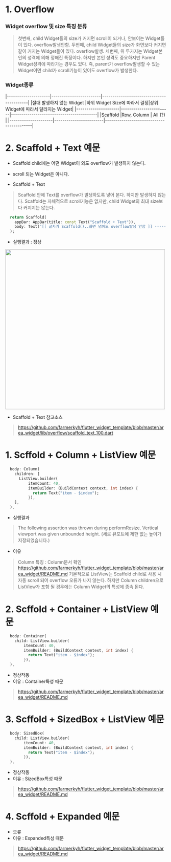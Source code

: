 # 1. Overflow
### Widget overflow 및 size 특징 분류
 > 첫번째, child Widget들의 size가 커지면 scroll이 되거나, 안보이는 Widget들이 있다. overflow발생안함.
 > 두번째, child Widget들의 size가 화면보다 커지면 같이 커지는 Widget들이 있다. overflow발생.
 > 세번째, 위 두가지는 Widget본인의 성격에 의해 정해진 특징이다.
 >        하지만 본인 성격도 중요하지만 Parent Widget성격에 따라가는 경우도 있다.
 >        즉, parent가 overflow발생할 수 있는 Widget이면 child가 scroll기능이 있어도 overflow가 발생한다.
 
### Widget종류
|---------------------|------------------------|------------------------------------------|
|절대 발생하지 않는  Widget |하위 Widget Size에 따라서 결정|상위Widget에 따라서 달라지는 Widget|
|---------------------|------------------------|------------------------------------------|
|Scaffold             |Row, Column             | All (?)                                  |
|---------------------|------------------------|------------------------------------------|

# 2. Scaffold + Text 예문
 - Scaffold child에는 어떤 Widget이 와도 overflow가 발생하지 않는다.
 - scroll 되는  Widget은 아니다.

 - Scaffold + Text
 > Scaffold 안에 Text를 overflow가 발생하도록 넣어 본다. 하지만 발생하지 않는다.
 > Scaffold는 자체적으로 scroll기능은 없지만, child Widget의 최대 size보다 커지지는 않는다.

```dart
  return Scaffold(
    appBar: AppBar(title: const Text("Scaffold + Text")),
    body: Text('[[ 글자가 Scaffold()..화면 넘어도 overflow발생 안함 ]] ------' * 1000),
  );
```
 - 실행결과 : 정상
<img src="./README_images/associatscaffold_text_100_1on_100_1.png" height="500">

 - Scaffold + Text 참고소스
 > https://github.com/farmerkyh/flutter_widget_template/blob/master/area_widget/lib/overflow/scaffold_text_100.dart

# 1. Scffold + Column + ListView 예문
```dart
  body: Column(
    children: [
      ListView.builder(
          itemCount: 40,
          itemBuilder: (BuildContext context, int index) {
            return Text("item - $index");
          }),
    ],
  ),
```
 - 실행결과
 > The following assertion was thrown during performResize.
 > Vertical viewport was given unbounded height.
 > (세로 뷰포트에 제한 없는 높이가 지정되었습니다.)
 
 - 이유
 > Column 특징 : Column문서 확인
 > https://github.com/farmerkyh/flutter_widget_template/blob/master/area_widget/README.md
 > 기본적으로 ListView는 Scaffold child로 사용 시 자동 scroll 되어 overflow 오류가 나지 않는다. 
 > 하지만 Column children으로 ListView가 포함 될 경우에는 Column Widget의 특성에 종속 된다.

# 2. Scffold + Container + ListView 예문
```dart
  body: Container(
    child: ListView.builder(
        itemCount: 40,
        itemBuilder: (BuildContext context, int index) {
          return Text("item - $index");
        }),
  ),
```

 - 정상작동
 - 이유 : Container특성 때문
 > https://github.com/farmerkyh/flutter_widget_template/blob/master/area_widget/README.md

# 3. Scffold + SizedBox + ListView  예문
```dart
  body: SizedBox(
    child: ListView.builder(
        itemCount: 40,
        itemBuilder: (BuildContext context, int index) {
          return Text("item - $index");
        }),
  ),
```
 - 정상작동
 - 이유 : SizedBox특성 때문
 > https://github.com/farmerkyh/flutter_widget_template/blob/master/area_widget/README.md

# 4. Scffold + Expanded 예문
 - 오류
 - 이유 : Expanded특성 때문

 > https://github.com/farmerkyh/flutter_widget_template/blob/master/area_widget/README.md


